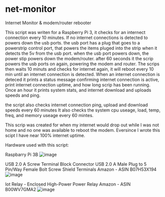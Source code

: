 # net-monitor
Internet Monitor &amp; modem/router rebooter

This script was writen for a Raspberry Pi 3, it checks for an internect connection every 10 minutes.
If no internet connections is detected to powers down the usb ports.
the usb port has a plug that goes to a powerstrip control port, that powers the items pluged into the strip when it detects the 5v from the usb port.
when the usb port powers down, the power stip powers down the modem/router.
after 60 seconds it the scrip powers the usb ports on again, powering the modem and router.
The scrips then waits 10 minuts and checks for internet again, it will reboot every 10 min until an internet connection is detected.
When an internet connection is deteced it prints a status message confirming internet connection is active, print internet connection uptime, and how long scrip has been running.
Once an hour it prints system stats, and internet download and uploads speeds and ping.

the script also checks internet connection ping, upload and download speeds every 60 minutes
It also checks the system cpu useage, load, temp, freq, and memory useage every 60 mintes.

This scrip was created for when my internet would drop out while I was not home and no one was available to reboot the modem.
Eversince I wrote this scipt I have near 100% internet uptime.

Hardware used with this script:

Raspbarry Pi 3B
![image](https://github.com/user-attachments/assets/82c20307-4aba-4e3a-829b-a06413a2a232)

USB 2.0 A Screw Terminal Block Connector USB 2.0 A Male Plug to 5 Pin/Way Female Bolt Screw Shield Terminals
Amazon - ASIN	B07H53X194
![image](https://github.com/user-attachments/assets/a0ce6af9-efe2-4a3f-8acb-775b1bb92176)

Iot Relay - Enclosed High-Power Power Relay
Amazon - ASIN	B00WV7GMA2
![image](https://github.com/user-attachments/assets/1cff10ca-20e1-472c-be56-b1cac4c1d8dd)
